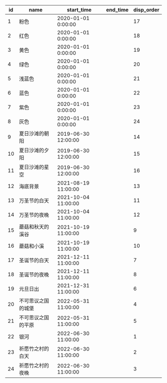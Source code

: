 |id|name|start_time|end_time|disp_order|
| --- | --- | --- | --- | --- |
|1|粉色|2020-01-01 0:00:00||17|
|2|红色|2020-01-01 0:00:00||18|
|3|黄色|2020-01-01 0:00:00||19|
|4|绿色|2020-01-01 0:00:00||20|
|5|浅蓝色|2020-01-01 0:00:00||21|
|6|蓝色|2020-01-01 0:00:00||22|
|7|紫色|2020-01-01 0:00:00||23|
|8|灰色|2020-01-01 0:00:00||24|
|9|夏日沙滩的朝阳|2019-06-30 12:00:00||14|
|10|夏日沙滩的夕阳|2019-06-30 12:00:00||15|
|11|夏日沙滩的星空|2019-06-30 12:00:00||16|
|12|海底背景|2021-08-19 11:00:00||13|
|13|万圣节的白天|2021-10-04 11:00:00||11|
|14|万圣节的夜晚|2021-10-04 11:00:00||12|
|15|蘑菇和秋天的溪谷|2021-10-19 11:00:00||9|
|16|蘑菇和小溪|2021-10-19 11:00:00||10|
|17|圣诞节的白天|2021-12-11 11:00:00||7|
|18|圣诞节的夜晚|2021-12-11 11:00:00||8|
|19|元旦日出|2021-12-31 11:00:00||6|
|20|不可思议之国的城堡|2022-05-31 11:00:00||4|
|21|不可思议之国的平原|2022-05-31 11:00:00||5|
|22|银河|2022-06-30 11:00:00||1|
|23|祈愿竹之村的白天|2022-06-30 11:00:00||2|
|24|祈愿竹之村的夜晚|2022-06-30 11:00:00||3|